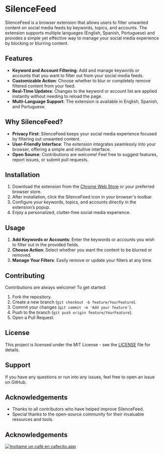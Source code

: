 # SilenceFeed

SilenceFeed is a browser extension that allows users to filter unwanted content on social media feeds by keywords, topics, and accounts. The extension supports multiple languages (English, Spanish, Portuguese) and provides a simple yet effective way to manage your social media experience by blocking or blurring content.

## Features

- **Keyword and Account Filtering**: Add and manage keywords or accounts that you want to filter out from your social media feeds.
- **Customizable Action**: Choose whether to blur or completely remove filtered content from your feed.
- **Real-Time Updates**: Changes to the keyword or account list are applied instantly without needing to reload the page.
- **Multi-Language Support**: The extension is available in English, Spanish, and Portuguese.

## Why SilenceFeed?

- **Privacy First**: SilenceFeed keeps your social media experience focused by filtering out unwanted content.
- **User-Friendly Interface**: The extension integrates seamlessly into your browser, offering a simple and intuitive interface.
- **Open Source**: Contributions are welcome! Feel free to suggest features, report issues, or submit pull requests.

## Installation

1. Download the extension from the [Chrome Web Store](#) or your preferred browser store.
2. After installation, click the SilenceFeed icon in your browser's toolbar.
3. Configure your keywords, topics, and accounts directly in the extension’s popup.
4. Enjoy a personalized, clutter-free social media experience.

## Usage

1. **Add Keywords or Accounts**: Enter the keywords or accounts you wish to filter out in the provided fields.
2. **Choose Action**: Select whether you want the content to be blurred or removed.
3. **Manage Your Filters**: Easily remove or update your filters at any time.

## Contributing

Contributions are always welcome! To get started:

1. Fork the repository.
2. Create a new branch (`git checkout -b feature/YourFeature`).
3. Commit your changes (`git commit -m 'Add your feature'`).
4. Push to the branch (`git push origin feature/YourFeature`).
5. Open a Pull Request.

## License

This project is licensed under the MIT License - see the [LICENSE](LICENSE) file for details.

## Support

If you have any questions or run into any issues, feel free to open an issue on GitHub.

## Acknowledgements

- Thanks to all contributors who have helped improve SilenceFeed.
- Special thanks to the open-source community for their invaluable resources and tools.

## Acknowledgements
[![Invitame un café en cafecito.app](https://cdn.cafecito.app/imgs/buttons/button_6.svg)](https://cafecito.app/sebauer96)
